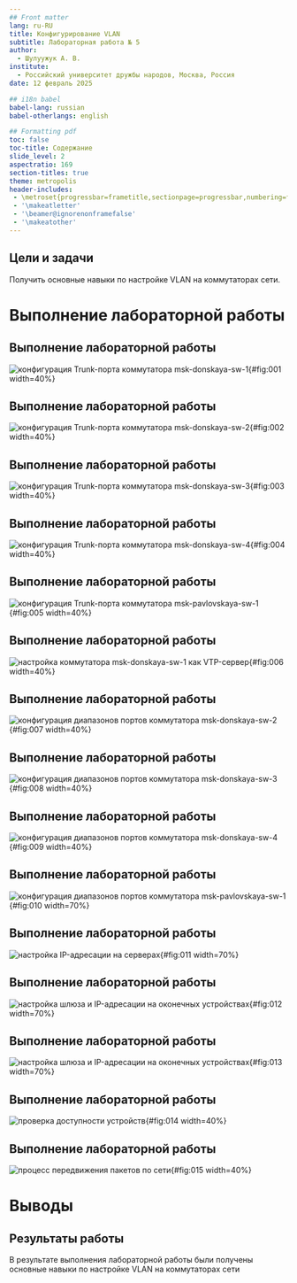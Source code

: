```yaml
---
## Front matter
lang: ru-RU
title: Конфигурирование VLAN
subtitle: Лабораторная работа № 5
author:
  - Шулуужук А. В.
institute:
  - Российский университет дружбы народов, Москва, Россия
date: 12 февраль 2025

## i18n babel
babel-lang: russian
babel-otherlangs: english

## Formatting pdf
toc: false
toc-title: Содержание
slide_level: 2
aspectratio: 169
section-titles: true
theme: metropolis
header-includes:
 - \metroset{progressbar=frametitle,sectionpage=progressbar,numbering=fraction}
 - '\makeatletter'
 - '\beamer@ignorenonframefalse'
 - '\makeatother'
---
```


## Цели и задачи

Получить основные навыки по настройке VLAN на коммутаторах сети.

# Выполнение лабораторной работы

## Выполнение лабораторной работы

![конфигурация Trunk-порта коммутатора msk-donskaya-sw-1](image/1.png){#fig:001 width=40%}

## Выполнение лабораторной работы

![конфигурация Trunk-порта коммутатора msk-donskaya-sw-2](image/2.png){#fig:002 width=40%}

## Выполнение лабораторной работы

![конфигурация Trunk-порта коммутатора msk-donskaya-sw-3](image/3.png){#fig:003 width=40%}

## Выполнение лабораторной работы

![конфигурация Trunk-порта коммутатора msk-donskaya-sw-4](image/4.png){#fig:004 width=40%}

## Выполнение лабораторной работы

![конфигурация Trunk-порта коммутатора msk-pavlovskaya-sw-1](image/5.png){#fig:005 width=40%}

## Выполнение лабораторной работы

![настройка коммутатора msk-donskaya-sw-1 как VTP-сервер](image/6.png){#fig:006 width=40%}

## Выполнение лабораторной работы

![конфигурация диапазонов портов коммутатора msk-donskaya-sw-2](image/7.png){#fig:007 width=40%}

## Выполнение лабораторной работы

![конфигурация диапазонов портов коммутатора msk-donskaya-sw-3](image/8.png){#fig:008 width=40%}

## Выполнение лабораторной работы

![конфигурация диапазонов портов коммутатора msk-donskaya-sw-4](image/9.png){#fig:009 width=40%}

## Выполнение лабораторной работы

![конфигурация диапазонов портов коммутатора msk-pavlovskaya-sw-1](image/10.png){#fig:010 width=70%}

## Выполнение лабораторной работы

![настройка IP-адресации на серверах](image/11.png){#fig:011 width=70%}

## Выполнение лабораторной работы

![настройка шлюза и IP-адресации на оконечных устройствах](image/12.png){#fig:012 width=70%}

## Выполнение лабораторной работы

![настройка шлюза и IP-адресации на оконечных устройствах](image/13.png){#fig:013 width=70%}

## Выполнение лабораторной работы

![проверка доступности устройств](image/14.png){#fig:014 width=40%}

## Выполнение лабораторной работы

![процесс передвижения пакетов по сети](image/15.png){#fig:015 width=40%}

# Выводы

## Результаты работы

В результате выполнения лабораторной работы были получены основные навыки по настройке VLAN на коммутаторах сети

